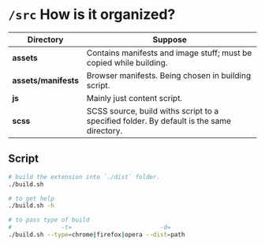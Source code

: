 # `/src` How is it organized?

| Directory | Suppose |
| - | - |
| **assets** | Contains manifests and image stuff; must be copied while building. |
| **assets/manifests** | Browser manifests. Being chosen in building script. |
| **js** | Mainly just content script. |
| **scss** | SCSS source, build withs script to a specified folder. By default is the same directory. |

## Script

```sh
# build the extension into `./dist` folder.
./build.sh
```

```sh
# to get help
./build.sh -h
```

```sh
# to pass type of build
#              -t=                         -d=
./build.sh --type=chrome|firefox|opera --dist=path 
```